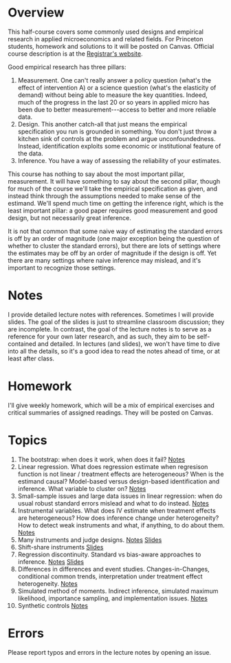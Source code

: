 # Overview

This half-course covers some commonly used designs and empirical research in
applied microeconomics and related fields. For Princeton students, homework and
solutions to it will be posted on Canvas. Official course description is at the
[Registrar's
website](https://registrar.princeton.edu/course-offerings/course-details?term=1244&courseid=015253).

Good empirical research has three pillars:

1. Measurement. One can't really answer a policy question (what's the effect of
   intervention A) or a science question (what's the elasticity of demand)
   without being able to measure the key quantities. Indeed, much of the
   progress in the last 20 or so years in applied micro has been due to better
   measurement---access to better and more reliable data.
2. Design. This another catch-all that just means the empirical specification
   you run is grounded in something. You don't just throw a kitchen sink of
   controls at the problem and argue unconfoundedness. Instead, identification
   exploits some economic or institutional feature of the data.
3. Inference. You have a way of assessing the reliability of your estimates.

This course has nothing to say about the most important pillar, measurement. It
will have something to say about the second pillar, though for much of the
course we'll take the empirical specification as given, and instead think
through the assumptions needed to make sense of the estimand. We'll spend much
time on getting the inference right, which is the least important pillar: a good
paper requires good measurement and good design, but not necessarily great
inference.

It is not that common that some naive way of estimating the standard errors is
off by an order of magnitude (one major exception being the question of whether
to cluster the standard errors), but there are lots of settings where the
estimates may be off by an order of magnitude if the design is off. Yet there
are many settings where naive inference may mislead, and it's important to
recognize those settings.

# Notes

I provide detailed lecture notes with references. Sometimes I will provide
slides. The goal of the slides is just to streamline classroom discussion; they
are incomplete. In contrast, the goal of the lecture notes is to serve as a
reference for your own later research, and as such, they aim to be
self-contained and detailed. In lectures (and slides), we won't have time to
dive into all the details, so it's a good idea to read the notes ahead of time,
or at least after class.

# Homework

I'll give weekly homework, which will be a mix of empirical exercises and
critical summaries of assigned readings. They will be posted on Canvas.

# Topics

1. The bootstrap: when does it work, when does it fail? [Notes](2024s_01_bootstrap.pdf)
2. Linear regression. What does regression estimate when regresison function is
   not linear / treatment effects are heterogeneous? When is the estimand
   causal? Model-based versus design-based identification and inference. What
   variable to cluster on? [Notes](2024s_02_ols.pdf)
3. Small-sample issues and large data issues in linear regression: when do usual
   robust standard errors mislead and what to do instead.
   [Notes](2024s_03_ehw.pdf)
4. Instrumental variables. What does IV estimate when treatment effects are
   heterogeneous? How does inference change under heterogeneity? How to detect
   weak instruments and what, if anything, to do about them. [Notes](2024s_04_iv.pdf)
5. Many instruments and judge designs. [Notes](2024s_05_manyiv.pdf)
   [Slides](2024s_05_manyiv_slides.pdf)
6. Shift-share instruments [Slides](2024s_06_ssiv_slides.pdf)
7. Regression discontinuity. Standard vs bias-aware approaches to inference.
   [Notes](2024s_07_rd.pdf) [Slides](2024s_07_rd_slides.pdf)
8. Differences in differences and event studies. Changes-in-Changes, conditional
   common trends, interpretation under treatment effect heterogeneity.
   [Notes](2024s_08_dd.pdf)
9. Simulated method of moments. Indirect inference, simulated maximum
   likelihood, importance sampling, and implementation issues.
   [Notes](2024s_09_simulation.pdf)
10. Synthetic controls [Notes](2024s_10_synthetic.pdf)


# Errors

Please report typos and errors in the lecture notes by opening an issue.
